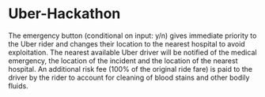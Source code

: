 # Uber-Hackathon
The emergency button (conditional on input: y/n) gives immediate priority to the Uber rider and changes their location to the nearest hospital to avoid exploitation.
The nearest available Uber driver will be notified of the medical emergency, the location of the incident and the location of the nearest hospital.
An additional risk fee (100% of the original ride fare) is paid to the driver by the rider to account for cleaning of blood stains and other bodily fluids.

